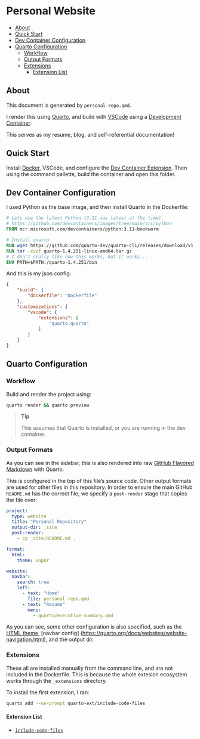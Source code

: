 # Personal Website

- [About](#about)
- [Quick Start](#quick-start)
- [Dev Container Configuration](#dev-container-configuration)
- [Quarto Configuration](#quarto-configuration)
  - [Workflow](#workflow)
  - [Output Formats](#output-formats)
  - [Extensions](#extensions)
    - [Extension List](#extension-list)

## About

This document is generated by `personal-repo.qmd`.

I render this using [Quarto](https://quarto.org/), and build with
[VSCode](https://vscode.dev/) using a [Development
Container](https://containers.dev/).

This serves as my resume, blog, and self-referential documentation!

## Quick Start

Install [Docker](https://www.docker.com/), VSCode, and configure the
[Dev Container
Extension](https://code.visualstudio.com/docs/devcontainers/containers).
Then using the command pallette, build the container and open this
folder.

## Dev Container Configuration

I used Python as the base image, and then install Quarto in the
Dockerfile:

``` Dockerfile
# Lets use the latest Python (3.11 was latest at the time)
# https://github.com/devcontainers/images/tree/main/src/python
FROM mcr.microsoft.com/devcontainers/python:3.11-bookworm

# Install quarto
RUN wget https://github.com/quarto-dev/quarto-cli/releases/download/v1.4.251/quarto-1.4.251-linux-amd64.tar.gz
RUN tar -xvzf quarto-1.4.251-linux-amd64.tar.gz
# I don't really like how this works, but it works...
ENV PATH=$PATH:/quarto-1.4.251/bin
```

And this is my json config:

``` json
{
    "build": {
        "dockerfile": "Dockerfile"
	},
	"customizations": {
		"vscode": {
			"extensions": [
				"quarto.quarto"
			]
		}
	}
}
```

## Quarto Configuration

### Workflow

Build and render the project using:

``` bash
quarto render && quarto preview
```

<div>

> **Tip**
>
> This assumes that Quarto is installed, or you are running in the dev
> container.

</div>

### Output Formats

As you can see in the sidebar, this is also rendered into raw [GitHub
Flavored Markdown](https://quarto.org/docs/output-formats/gfm.html) with
Quarto.

This is configured in the top of this file’s source code. Other output
formats are used for other files in this repository. In order to ensure
the main GitHub `README.md` has the correct file, we specify a
`post-render` stage that copies the file over:

``` YAML
project:
  type: website
  title: "Personal Repository"
  output-dir: _site
  post-render: 
    - cp _site/README.md .

format:
  html: 
    theme: vapor

website:
  navbar:
    search: true
    left:
      - text: "Home"
        file: personal-repo.qmd
      - text: "Resume"
        menu:
          - quarto/executive-summary.qmd 
```

As you can see, some other configuration is also specified, such as the
[HTML theme](https://quarto.org/docs/output-formats/html-themes.html),
\[navbar config\]
(https://quarto.org/docs/websites/website-navigation.html), and the
output dir.

### Extensions

These all are installed manually from the command line, and are not
included in the Dockerfile. This is because the whole extesion ecosystem
works through the `_extensions` directory.

To install the first extension, I ran:

``` bash
quarto add --no-prompt quarto-ext/include-code-files
```

#### Extension List

- [`include-code-files`](https://github.com/quarto-ext/include-code-files)

